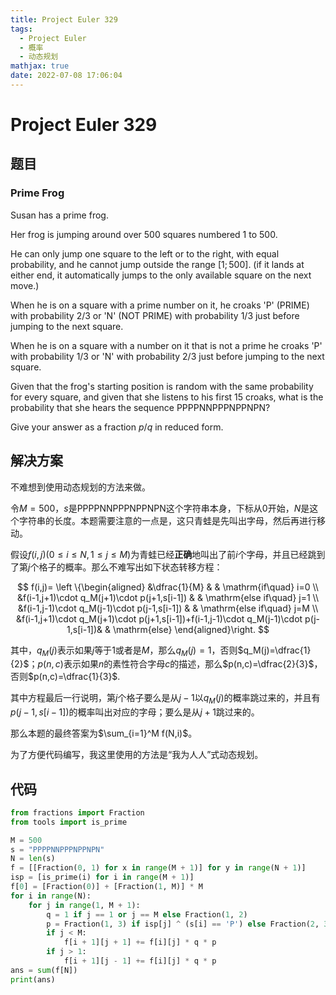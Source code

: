 ```yaml
---
title: Project Euler 329
tags:
  - Project Euler
  - 概率
  - 动态规划
mathjax: true
date: 2022-07-08 17:06:04
---
```


<escape><!-- more --></escape>

# Project Euler 329

## 题目

### Prime Frog

Susan has a prime frog.

Her frog is jumping around over $500$ squares numbered $1$ to $500$.

He can only jump one square to the left or to the right, with equal probability, and he cannot jump outside the range $[1;500]$. (if it lands at either end, it automatically jumps to the only available square on the next move.)

When he is on a square with a prime number on it, he croaks 'P' (PRIME) with probability $2/3$ or 'N' (NOT PRIME) with probability $1/3$ just before jumping to the next square.

When he is on a square with a number on it that is not a prime he croaks 'P' with probability $1/3$ or 'N' with probability $2/3$ just before jumping to the next square.

Given that the frog's starting position is random with the same probability for every square, and given that she listens to his first $15$ croaks, what is the probability that she hears the sequence PPPPNNPPPNPPNPN?

Give your answer as a fraction $p/q$ in reduced form.

## 解决方案

不难想到使用动态规划的方法来做。

令$M=500$，$s$是PPPPNNPPPNPPNPN这个字符串本身，下标从$0$开始，$N$是这个字符串的长度。本题需要注意的一点是，这只青蛙是先叫出字母，然后再进行移动。

假设$f(i,j)(0\le i\le N,1\le j\le M)$为青蛙已经**正确**地叫出了前$i$个字母，并且已经跳到了第$j$个格子的概率。那么不难写出如下状态转移方程：

$$
f(i,j)=
\left \{\begin{aligned}
  &\dfrac{1}{M}  & & \mathrm{if\quad} i=0 \\
  &f(i-1,j+1)\cdot q_M(j+1)\cdot p(j+1,s[i-1]) & & \mathrm{else if\quad} j=1 \\
  &f(i-1,j-1)\cdot q_M(j-1)\cdot p(j-1,s[i-1]) & & \mathrm{else if\quad} j=M \\
  &f(i-1,j+1)\cdot q_M(j+1)\cdot p(j+1,s[i-1])+f(i-1,j-1)\cdot q_M(j-1)\cdot p(j-1,s[i-1])& & \mathrm{else}
\end{aligned}\right.
$$

其中，$q_M(j)$表示如果$j$等于$1$或者是$M$，那么$q_M(j)=1$，否则$q_M(j)=\dfrac{1}{2}$；$p(n,c)$表示如果$n$的素性符合字母$c$的描述，那么$p(n,c)=\dfrac{2}{3}$，否则$p(n,c)=\dfrac{1}{3}$.

其中方程最后一行说明，第$j$个格子要么是从$j-1$以$q_M(j)$的概率跳过来的，并且有$p(j-1,s[i-1])$的概率叫出对应的字母；要么是从$j+1$跳过来的。

那么本题的最终答案为$\sum_{i=1}^M f(N,i)$。

为了方便代码编写，我这里使用的方法是“我为人人”式动态规划。

## 代码

```py
from fractions import Fraction
from tools import is_prime

M = 500
s = "PPPPNNPPPNPPNPN"
N = len(s)
f = [[Fraction(0, 1) for x in range(M + 1)] for y in range(N + 1)]
isp = [is_prime(i) for i in range(M + 1)]
f[0] = [Fraction(0)] + [Fraction(1, M)] * M
for i in range(N):
    for j in range(1, M + 1):
        q = 1 if j == 1 or j == M else Fraction(1, 2)
        p = Fraction(1, 3) if isp[j] ^ (s[i] == 'P') else Fraction(2, 3)
        if j < M:
            f[i + 1][j + 1] += f[i][j] * q * p
        if j > 1:
            f[i + 1][j - 1] += f[i][j] * q * p
ans = sum(f[N])
print(ans)

```
